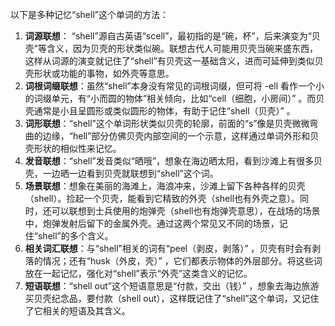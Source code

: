 以下是多种记忆“shell”这个单词的方法：
1. **词源联想**： “shell”源自古英语“scell”，最初指的是“碗，杯”，后来演变为“贝壳”等含义，因为贝壳的形状类似碗。联想古代人可能用贝壳当碗来盛东西，这样从词源的演变就记住了“shell”有贝壳这一基础含义，进而可延伸到类似贝壳形状或功能的事物，如外壳等意思。
2. **词根词缀联想**：虽然“shell”本身没有常见的词根词缀，但可将 -ell 看作一个小的词缀单元，有“小而圆的物体”相关倾向，比如“cell（细胞，小房间）” 。而贝壳通常是小且呈圆形或类似圆形的物体，有助于记住“shell（贝壳）” 。
3. **词形联想**：“shell”这个单词形状类似贝壳的轮廓，前面的“s”像是贝壳微微弯曲的边缘，“hell”部分仿佛贝壳内部空间的一个示意，这样通过单词外形和贝壳形状的相似性来记忆。
4. **发音联想**：“shell”发音类似“晒哦”，想象在海边晒太阳，看到沙滩上有很多贝壳，一边晒一边看到贝壳就联想到“shell”这个词。
5. **场景联想**：想象在美丽的海滩上，海浪冲来，沙滩上留下各种各样的贝壳（shell）。捡起一个贝壳，能看到它精致的外壳（shell也有外壳之意）。同时，还可以联想到士兵使用的炮弹壳（shell也有炮弹壳意思），在战场的场景中，炮弹发射后留下的金属外壳。通过这两个常见又不同的场景，记住“shell”的多个含义。
6. **相关词汇联想**：与“shell”相关的词有“peel（剥皮，剥落）” ，贝壳有时会有剥落的情况；还有“husk（外皮，壳）” ，它们都表示物体的外层部分。将这些词放在一起记忆，强化对“shell”表示“外壳”这类含义的记忆。
7. **短语联想**：“shell out”这个短语意思是“付款，交出（钱）” ，想象去海边旅游买贝壳纪念品，要付款（shell out），这样既记住了“shell”这个单词，又记住了它相关的短语及其含义。 
